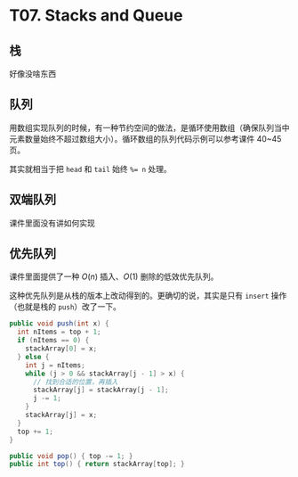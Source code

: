 # T07. Stacks and Queue

## 栈

好像没啥东西

## 队列

用数组实现队列的时候，有一种节约空间的做法，是循环使用数组（确保队列当中元素数量始终不超过数组大小）。循环数组的队列代码示例可以参考课件 40~45 页。

其实就相当于把 `head` 和 `tail` 始终 `%= n` 处理。

## 双端队列

课件里面没有讲如何实现

## 优先队列

课件里面提供了一种 $O(n)$ 插入、$O(1)$ 删除的低效优先队列。

这种优先队列是从栈的版本上改动得到的。更确切的说，其实是只有 `insert` 操作（也就是栈的 `push`）改了一下。

```java
public void push(int x) {
  int nItems = top + 1;
  if (nItems == 0) {
    stackArray[0] = x;
  } else {
    int j = nItems;
    while (j > 0 && stackArray[j - 1] > x) {
      // 找到合适的位置，再插入
      stackArray[j] = stackArray[j - 1];
      j -= 1;
    }
    stackArray[j] = x;
  }
  top += 1;
}

public void pop() { top -= 1; }
public int top() { return stackArray[top]; }
```
